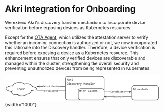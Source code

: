 # Akri Integration for Onboarding

We extend Akri's discovery handler mechanism to incorporate device verification before exposing devices as Kubernetes resources.

Except for the [OTA Agent](/components/ota-agent/), which utilizes the attestation server
to verify whether an incoming connection is authorized or not, we now incorporated this
rationale into the Discovery handler. Therefore, a device verification is required before
exposing a device as a Kubernetes resource. This enhancement ensures that only verified
devices are discoverable and managed within the cluster, strengthening the overall security
and preventing unauthorized devices from being represented in Kubernetes.

![Figure 1](../assets/images/extend-akri.png){width="1000"}
